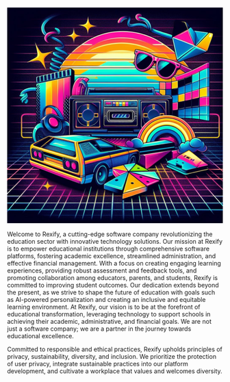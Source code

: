 <!-- Show the image from path -->
![Welcome!](./bg.jpeg)

Welcome to Rexify, a cutting-edge software company revolutionizing the education sector with innovative technology solutions. Our mission at Rexify is to empower educational institutions through comprehensive software platforms, fostering academic excellence, streamlined administration, and effective financial management. With a focus on creating engaging learning experiences, providing robust assessment and feedback tools, and promoting collaboration among educators, parents, and students, Rexify is committed to improving student outcomes. Our dedication extends beyond the present, as we strive to shape the future of education with goals such as AI-powered personalization and creating an inclusive and equitable learning environment. At Rexify, our vision is to be at the forefront of educational transformation, leveraging technology to support schools in achieving their academic, administrative, and financial goals. We are not just a software company; we are a partner in the journey towards educational excellence.

Committed to responsible and ethical practices, Rexify upholds principles of privacy, sustainability, diversity, and inclusion. We prioritize the protection of user privacy, integrate sustainable practices into our platform development, and cultivate a workplace that values and welcomes diversity.
